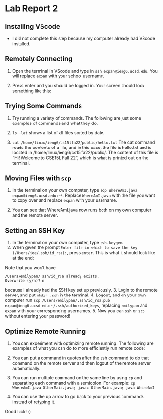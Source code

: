# Lab Report 2
## Installing VScode
- I did not complete this step because my computer already had VScode installed.

## Remotely Connecting
1. Open the terminal in VScode and type in `ssh expan@ieng6.ucsd.edu`. You will replace `expan` with your school username.

2. Press enter and you should be logged in. Your screen should look something like this:


## Trying Some Commands
1. Try running a variety of commands. The following are just some examples of commands and what they do.
2. `ls -lat` shows a list of all files sorted by date.

3. `cat /home/linux/ieng6/cs15lfa22/public/hello.txt` The cat command reads the contents of a file, and in this case, the file is hello.txt and is located in /home/linux/ieng6/cs15lfa22/public/. The content of this file is “Hi! Welcome to CSE15L Fall 22”, which is what is printed out on the terminal.


## Moving Files with `scp`
1. In the terminal on your own computer, type `scp WhereAmI.java expan@ieng6.ucsd.edu:~/`. Replace `WhereAmI.java` with the file you want to copy over and replace `expan` with your username.

2. You can see that WhereAmI.java now runs both on my own computer and the remote server.


## Setting an SSH Key
1. In the terminal on your own computer, type `ssh-keygen`. 
2. When given the prompt `Enter file in which to save the key (/Users/joe/.ssh/id_rsa):`, press `enter`. This is what it should look like at the end:

Note that you won't have 
```
/Users/emilypan/.ssh/id_rsa already exists.
Overwrite (y/n)? n
```
because I already had the SSH key set up previously.
3. Login to the remote server, and put `mkdir .ssh` in the terminal.
4. Logout, and on your own computer run `scp /Users/emilypan/.ssh/id_rsa.pub expan@ieng6.ucsd.edu:~/.ssh/authorized_keys`, replacing `emilypan` and `expan` with your corresponding usernames.
5. Now you can `ssh` or `scp` without entering your password!

## Optimize Remote Running
1. You can experiment with optimizing remote running. The following are examples of what you can do to more efficiently run remote code:
2. You can put a command in quotes after the ssh command to do that command on the remote server and then logout of the remote server automatically.

3. You can run multiple command on the same line by using `cp` and separating each command with a semicolon. For example: `cp WhereAmI.java OtherMain.java; javac OtherMain.java; java WhereAmI`

4. You can use the up arrow to go back to your previous commands instead of retyping it.


Good luck! :)